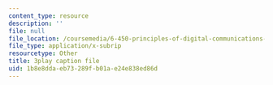 ```yaml
---
content_type: resource
description: ''
file: null
file_location: /coursemedia/6-450-principles-of-digital-communications-i-fall-2006/1b8e8ddaeb73289fb01ae24e838ed86d_qU6NkB4xE7U.srt
file_type: application/x-subrip
resourcetype: Other
title: 3play caption file
uid: 1b8e8dda-eb73-289f-b01a-e24e838ed86d
---
```

